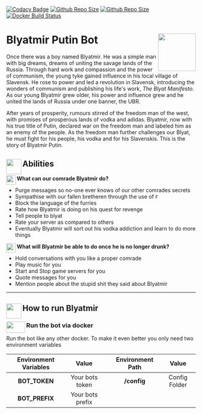 [![Codacy Badge](https://api.codacy.com/project/badge/Grade/a567370b5177423bb0eaa8791405a5a3)](https://www.codacy.com/app/AntonyHanna/Blyatmir-Putin-Bot?utm_source=github.com&amp;utm_medium=referral&amp;utm_content=AntonyHanna/Blyatmir-Putin-Bot&amp;utm_campaign=Badge_Grade)
[![Github Repo Size](https://img.shields.io/github/release-pre/antonyhanna/blyatmir-putin-bot.svg)](https://github.com/AntonyHanna/Blyatmir-Putin-Bot/releases/tag/v0.1.0)
[![Github Repo Size](https://img.shields.io/github/repo-size/AntonyHanna/Blyatmir-Putin-Bot.svg?style=popout)](https://github.com/AntonyHanna/Blyatmir-Putin-Bot)
[![Docker Build Status](https://img.shields.io/docker/cloud/build/antonyhanna/blyatmir-putin-bot.svg?style=popout)](https://cloud.docker.com/repository/docker/antonyhanna/blyatmir-putin-bot)


Blyatmir Putin Bot <img align="right" width="100" height="100" src="https://cdn.discordapp.com/attachments/559700127275679762/591566828367642635/dd321c999e478a17136a288dd15144e2.png">
======================
Once there was a boy named Blyatmir. He was a simple man with big dreams, dreams of uniting the savage lands of the Russia. Through hard work and compassion and the power of communism, the young tyke gained influence in his local village of Slavensk. He rose to power and led a revolution in Slavensk, introducing the wonders of communism and publishing his life's work, *The Blyat Manifesto*. As our young Blyatmir grew older, his power and influence grew and he united the lands of Russia under one banner, the UBR.

After years of prosperity, rumours stirred of the freedom man of the west, with promises of prosperous lands of vodka and adidas. Blyatmir, now with his true title of Putin, declared war on the freedom man and labeled him as an enemy of the people. As the freedom man further challenges our Blyat, he must fight for his people, his vodka and for his Slavenskis. This is the story of Blyatmir Putin.
 
 Abilities <img align="left" width="40" height="40" src="https://emojipedia-us.s3.dualstack.us-west-1.amazonaws.com/thumbs/120/microsoft/209/man-mage_1f9d9-200d-2642-fe0f.png">
 ---------
 **What can our comrade Blyatmir do?**<img align="left" width="25" height="25" src="https://emojipedia-us.s3.dualstack.us-west-1.amazonaws.com/thumbs/120/microsoft/209/clipboard_1f4cb.png">
  - Purge messages so no-one ever knows of our other comrades secrets
  - Sympathise with our fallen bretheren through the use of `F`
  - Block the language of the furries
  - Rate how Blyatmir is doing on his quest for revenge
  - Tell people to blyat
  - Rate your server as compared to others
  - Eventually Blyatmir will sort out his vodka addiction and learn to do more things
  
 **What will Blyatmir be able to do once he is no longer drunk?** <img align="left" width="25" height="25" src="https://emojipedia-us.s3.dualstack.us-west-1.amazonaws.com/thumbs/120/microsoft/209/cocktail-glass_1f378.png">
  - Hold conversations with you like a proper comrade 
  - Play music for you
  - Start and Stop game servers for you
  - Quote messages for you
  - Mention people about the stupid shit they said about Blyatmir
  
  ___
 
 How to run Blyatmir <img align="left" width="40" height="40" src="https://emojipedia-us.s3.dualstack.us-west-1.amazonaws.com/thumbs/120/microsoft/209/man-running_1f3c3-200d-2642-fe0f.png">
 -

### Run the bot via docker <img align="left" width="50" height="30" src="https://cdn.discordapp.com/attachments/559700127275679762/591585009358471182/docker-whale-home-logo.png">

Run the bot like any other docker. To make it even better you only need two environment variables
  
  |  Environment Variables   |           Value                       |   |     Environment Path     | Value        |
  |:------------------------:|:-------------------------------------:|:-:|:------------------------:|:------------:|
  |**BOT_TOKEN**             | Your bots token                       |   |        **/config**       | Config Folder|
  |**BOT_PREFIX**            | Your bots prefix                      |   |

   
  
